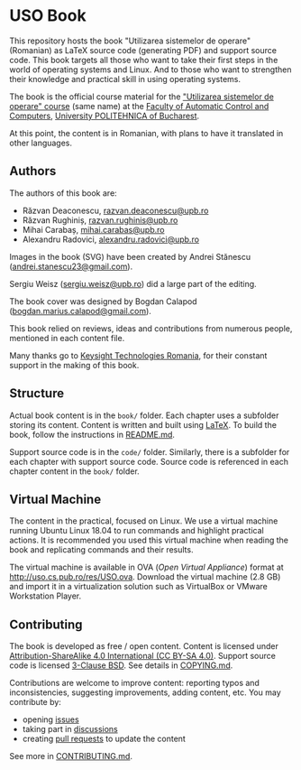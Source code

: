# USO Book

This repository hosts the book "Utilizarea sistemelor de operare" (Romanian) as LaTeX source code (generating PDF) and support source code.
This book targets all those who want to take their first steps in the world of operating systems and Linux.
And to those who want to strengthen their knowledge and practical skill in using operating systems.

The book is the official course material for the ["Utilizarea sistemelor de operare" course](https://ocw.cs.pub.ro/courses/uso) (same name) at the [Faculty of Automatic Control and Computers](https://acs.pub.ro/), [University POLITEHNICA of Bucharest](https://upb.ro/).

At this point, the content is in Romanian, with plans to have it translated in other languages.

## Authors

The authors of this book are:

* Răzvan Deaconescu, razvan.deaconescu@upb.ro
* Răzvan Rughiniș, razvan.rughinis@upb.ro
* Mihai Carabaș, mihai.carabas@upb.ro
* Alexandru Radovici, alexandru.radovici@upb.ro

Images in the book (SVG) have been created by Andrei Stănescu (andrei.stanescu23@gmail.com).

Sergiu Weisz (sergiu.weisz@upb.ro) did a large part of the editing.

The book cover was designed by Bogdan Calapod (bogdan.marius.calapod@gmail.com).

This book relied on reviews, ideas and contributions from numerous people, mentioned in each content file.

Many thanks go to [Keysight Technologies Romania](https://www.facebook.com/IxiaRomania/), for their constant support in the making of this book.

## Structure

Actual book content is in the `book/` folder.
Each chapter uses a subfolder storing its content.
Content is written and built using [LaTeX](https://www.latex-project.org/).
To build the book, follow the instructions in [README.md](book/README.md).

Support source code is in the `code/` folder.
Similarly, there is a subfolder for each chapter with support source code.
Source code is referenced in each chapter content in the `book/` folder.

## Virtual Machine

The content in the practical, focused on Linux.
We use a virtual machine running Ubuntu Linux 18.04 to run commands and highlight practical actions.
It is recommended you used this virtual machine when reading the book and replicating commands and their results.

The virtual machine is available in OVA (*Open Virtual Appliance*) format at http://uso.cs.pub.ro/res/USO.ova.
Download the virtual machine (2.8 GB) and import it in a virtualization solution such as VirtualBox or VMware Workstation Player.

## Contributing

The book is developed as free / open content.
Content is licensed under [Attribution-ShareAlike 4.0 International (CC BY-SA 4.0)](https://creativecommons.org/licenses/by-sa/4.0/).
Support source code is licensed [3-Clause BSD](https://opensource.org/licenses/BSD-3-Clause).
See details in [COPYING.md](COPYING.md).

Contributions are welcome to improve content: reporting typos and inconsistencies, suggesting improvements, adding content, etc.
You may contribute by:

* opening [issues](https://github.com/systems-cs-pub-ro/carte-uso/issues)
* taking part in [discussions](https://github.com/systems-cs-pub-ro/carte-uso/discussions)
* creating [pull requests](https://github.com/systems-cs-pub-ro/carte-uso/pulls) to update the content

See more in [CONTRIBUTING.md](CONTRIBUTING.md).
